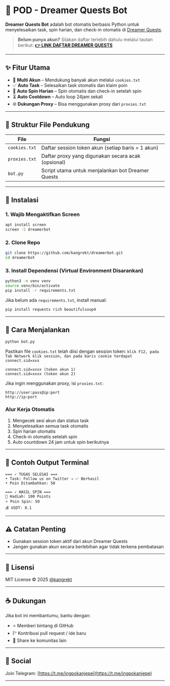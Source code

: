 # 🌙 POD - Dreamer Quests Bot

**Dreamer Quests Bot** adalah bot otomatis berbasis Python untuk menyelesaikan task, spin harian, dan check-in otomatis di [Dreamer Quests](https://dreamerquests.partofdream.io/).

> **Belum punya akun?** Silakan daftar terlebih dahulu melalui tautan berikut: [**👉 LINK DAFTAR DREAMER QUESTS**](https://dreamerquests.partofdream.io/login?referralCodeForPOD=2650d60d)

---

## ✨ Fitur Utama

* 🔄 **Multi Akun** – Mendukung banyak akun melalui `cookies.txt`
* ✅ **Auto Task** – Selesaikan task otomatis dan klaim poin
* 🎡 **Auto Spin Harian** – Spin otomatis dan check-in setelah spin
* ⏳ **Auto Cooldown** – Auto loop 24jam sekali
* 🌐 **Dukungan Proxy** – Bisa menggunakan proxy dari `proxies.txt`

---

## 📂 Struktur File Pendukung

| File          | Fungsi                                             |
| ------------- | -------------------------------------------------- |
| `cookies.txt` | Daftar session token akun (setiap baris = 1 akun)  |
| `proxies.txt` | Daftar proxy yang digunakan secara acak (opsional) |
| `bot.py`      | Script utama untuk menjalankan bot Dreamer Quests  |

---

## 🔧 Instalasi

### 1. Wajib Mengaktifkan Screen

```bash
apt install screen
screen -S dreamerbot
```

### 2. Clone Repo

```bash
git clone https://github.com/kangrekt/dreamerbot.git
cd dreamerbot
```

### 3. Install Dependensi (Virtual Environment Disarankan)

```bash
python3 -m venv venv
source venv/bin/activate
pip install -r requirements.txt
```

Jika belum ada `requirements.txt`, install manual:

```bash
pip install requests rich beautifulsoup4
```

---

## 🚀 Cara Menjalankan

```bash
python bot.py
```

Pastikan file `cookies.txt` telah diisi dengan session token:
`klik F12, pada Tab Network klik session, dan pada baris cookie terdapat connect.sid=xxx`
```text
connect.sid=xxxx (token akun 1)
connect.sid=xxxx (token akun 2)
```

Jika ingin menggunakan proxy, isi `proxies.txt`:

```text
http://user:pass@ip:port
http://ip:port
```

### Alur Kerja Otomatis

1. Mengecek sesi akun dan status task
2. Menyelesaikan semua task otomatis
3. Spin harian otomatis
4. Check-in otomatis setelah spin
5. Auto countdown 24 jam untuk spin berikutnya

---

## 📝 Contoh Output Terminal

```
=== ✓ TUGAS SELESAI ===
• Task: Follow us on Twitter → ✅ Berhasil
• Poin Ditambahkan: 50

=== ✓ HASIL SPIN ===
🎁 Hadiah: 100 Points
⭐ Poin Spin: 50
💰 USDT: 0.1
```

---

## ⚠️ Catatan Penting

* Gunakan session token aktif dari akun Dreamer Quests
* Jangan gunakan akun secara berlebihan agar tidak terkena pembatasan

---

## 📜 Lisensi

MIT License © 2025 [@kangrekt](https://github.com/kangrekt)

---

## ☕ Dukungan

Jika bot ini membantumu, bantu dengan:

* ⭐ Memberi bintang di GitHub
* 🏱 Kontribusi pull request / ide baru
* 📣 Share ke komunitas lain

---

## 📢 Social

Join Telegram: [https://t.me/ingpokanjepe](https://t.me/ingpokanjepe)

---
